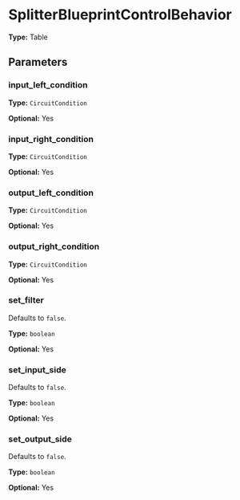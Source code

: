 # SplitterBlueprintControlBehavior

**Type:** Table

## Parameters

### input_left_condition

**Type:** `CircuitCondition`

**Optional:** Yes

### input_right_condition

**Type:** `CircuitCondition`

**Optional:** Yes

### output_left_condition

**Type:** `CircuitCondition`

**Optional:** Yes

### output_right_condition

**Type:** `CircuitCondition`

**Optional:** Yes

### set_filter

Defaults to `false`.

**Type:** `boolean`

**Optional:** Yes

### set_input_side

Defaults to `false`.

**Type:** `boolean`

**Optional:** Yes

### set_output_side

Defaults to `false`.

**Type:** `boolean`

**Optional:** Yes

